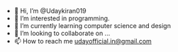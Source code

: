 - 👋 Hi, I’m @Udaykiran019
- 👀 I’m interested in programming.
- 🌱 I’m currently learning computer science and design 
- 💞️ I’m looking to collaborate on ...
- 📫 How to reach me udayofficial.in@gmail.com

<!---
Udaykiran019/Udaykiran019 is a ✨ special ✨ repository because its `README.md` (this file) appears on your GitHub profile.
You can click the Preview link to take a look at your changes.
--->
